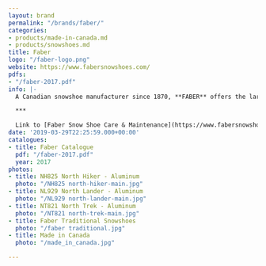 ```yaml
---
layout: brand
permalink: "/brands/faber/"
categories:
- products/made-in-canada.md
- products/snowshoes.md
title: Faber
logo: "/faber-logo.png"
website: https://www.fabersnowshoes.com/
pdfs:
- "/faber-2017.pdf"
info: |-
  A Canadian snowshoe manufacturer since 1870, **FABER** offers the largest choice of snowshoes on the market from the traditional wooden snowshoes laced with rawhide to the best high tech aluminium, hybrid snowshoes as well as accessories like bindings, poles and bags for snowshoes.

  ***

  Link to [Faber Snow Shoe Care & Maintenance](https://www.fabersnowshoes.com/care-maintenance)
date: '2019-03-29T22:25:59.000+00:00'
catalogues:
- title: Faber Catalogue
  pdf: "/faber-2017.pdf"
  year: 2017
photos:
- title: NH825 North Hiker - Aluminum
  photo: "/NH825 north-hiker-main.jpg"
- title: NL929 North Lander - Aluminum
  photo: "/NL929 north-lander-main.jpg"
- title: NT821 North Trek - Aluminum
  photo: "/NT821 north-trek-main.jpg"
- title: Faber Traditional Snowshoes
  photo: "/faber traditional.jpg"
- title: Made in Canada
  photo: "/made_in_canada.jpg"

---
```

